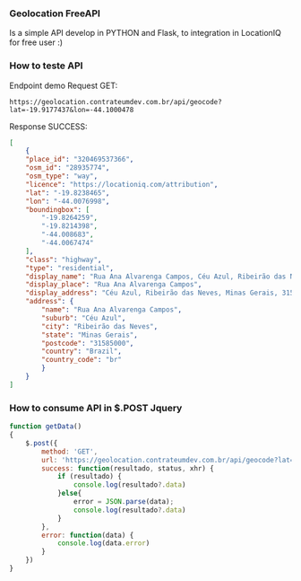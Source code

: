 ### Geolocation FreeAPI
Is a simple API develop in PYTHON and Flask, to integration in LocationIQ for free user :)

### How to teste API

Endpoint demo Request GET:

```
https://geolocation.contrateumdev.com.br/api/geocode?lat=-19.9177437&lon=-44.1000478
```

Response SUCCESS:

```json
[
    {
    "place_id": "320469537366",
    "osm_id": "28935774",
    "osm_type": "way",
    "licence": "https://locationiq.com/attribution",
    "lat": "-19.8238465",
    "lon": "-44.0076998",
    "boundingbox": [
        "-19.8264259",
        "-19.8214398",
        "-44.008683",
        "-44.0067474"
    ],
    "class": "highway",
    "type": "residential",
    "display_name": "Rua Ana Alvarenga Campos, Céu Azul, Ribeirão das Neves, Minas Gerais, 31585000, Brazil",
    "display_place": "Rua Ana Alvarenga Campos",
    "display_address": "Céu Azul, Ribeirão das Neves, Minas Gerais, 31585000, Brazil",
    "address": {
        "name": "Rua Ana Alvarenga Campos",
        "suburb": "Céu Azul",
        "city": "Ribeirão das Neves",
        "state": "Minas Gerais",
        "postcode": "31585000",
        "country": "Brazil",
        "country_code": "br"
        }
    }
]
```
### How to consume API in $.POST Jquery

```javascript
function getData()
{
    $.post({
        method: 'GET',
        url: 'https://geolocation.contrateumdev.com.br/api/geocode?lat=-19.9177437&lon=-44.1000478',
        success: function(resultado, status, xhr) {
            if (resultado) {
                console.log(resultado?.data)
            }else{
                error = JSON.parse(data);
                console.log(resultado?.data)
            }
        },
        error: function(data) {
            console.log(data.error)
        }
    })
}
```
